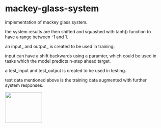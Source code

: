 # mackey-glass-system
implementation of mackey glass system. 


the system results are then shifted and squashed with tanh() function to have a range between -1 and 1.


an input_ and output_ is created to be used in training. 


input can have a shift backwards using a paramter, which could be used in tasks which the model predicts n-step ahead target.


a test_input and test_output is created to be used in testing. 
 
test data mentioned above is the training data augmented with further system responses. 

<img src="https://user-images.githubusercontent.com/50669689/189479258-7ee9bceb-49e9-4477-8262-41a088790711.png" width="120" height="100">

